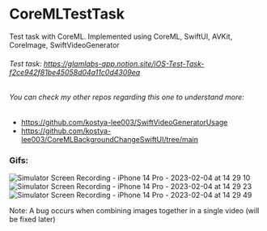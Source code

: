 # CoreMLTestTask
Test task with CoreML. Implemented using CoreML, SwiftUI, AVKit, CoreImage, SwiftVideoGenerator

###### Test task: https://glamlabs-app.notion.site/iOS-Test-Task-f2ce942f81be45058d04a11c0d4309ea

###### You can check my other repos regarding this one to understand more:
- https://github.com/kostya-lee003/SwiftVideoGeneratorUsage
- https://github.com/kostya-lee003/CoreMLBackgroundChangeSwiftUI/tree/main

### Gifs:
![Simulator Screen Recording - iPhone 14 Pro - 2023-02-04 at 14 29 10](https://user-images.githubusercontent.com/72404363/216760308-f2cf3722-8f31-4ef6-ae6f-5c92be56c2e1.gif)
![Simulator Screen Recording - iPhone 14 Pro - 2023-02-04 at 14 29 23](https://user-images.githubusercontent.com/72404363/216760319-63ee6a62-ed08-4219-a784-cef5cdcd9203.gif)
![Simulator Screen Recording - iPhone 14 Pro - 2023-02-04 at 14 29 49](https://user-images.githubusercontent.com/72404363/216760321-78982626-6e8a-494c-8b0f-240cedbe1edd.gif)

Note: A bug occurs when combining images together in a single video (will be fixed later)
